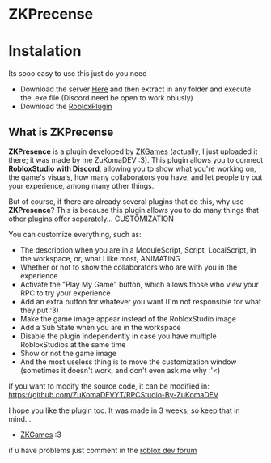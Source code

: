 # ZKPrecense

# Instalation
Its sooo easy to use this just do you need
- Download the server [Here](https://github.com/ZuKomaDEVYT/ZKPrecense/releases/tag/v0.1-Beta) and then extract in any folder and execute the .exe file (Discord need be open to work obiusly)
- Download the [RobloxPlugin](https://create.roblox.com/store/asset/124059053967595)

## What is ZKPrecense
**ZKPresence** is a plugin developed by [ZKGames](https://www.roblox.com/communities/33688157/ZKGames) (actually, I just uploaded it there; it was made by me ZuKomaDEV :3). This plugin allows you to connect **RobloxStudio with Discord**, allowing you to show what you're working on, the game's visuals, how many collaborators you have, and let people try out your experience, among many other things.

But of course, if there are already several plugins that do this, why use **ZKPresence**? This is because this plugin allows you to do many things that other plugins offer separately... CUSTOMIZATION

You can customize everything, such as:
- The description when you are in a ModuleScript, Script, LocalScript, in the workspace, or, what I like most, ANIMATING
- Whether or not to show the collaborators who are with you in the experience
- Activate the "Play My Game" button, which allows those who view your RPC to try your experience
- Add an extra button for whatever you want (I'm not responsible for what they put :3)
- Make the game image appear instead of the RobloxStudio image
- Add a Sub State when you are in the workspace
- Disable the plugin independently in case you have multiple RobloxStudios at the same time
- Show or not the game image
- And the most useless thing is to move the customization window (sometimes it doesn't work, and don't even ask me why :'<)

If you want to modify the source code, it can be modified in: https://github.com/ZuKomaDEVYT/RPCStudio-By-ZuKomaDEV

I hope you like the plugin too. It was made in 3 weeks, so keep that in mind...
- [ZKGames](https://www.roblox.com/communities/33688157/ZKGames) :3

if u have problems just comment in the [roblox dev forum]()
